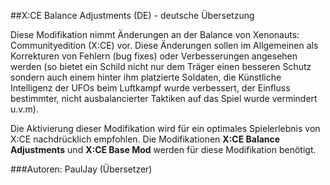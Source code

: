 ##X:CE Balance Adjustments (DE) - deutsche Übersetzung

Diese Modifikation nimmt Änderungen an der Balance von Xenonauts: Communityedition (X:CE) vor. Diese Änderungen sollen im Allgemeinen als Korrekturen von Fehlern (bug fixes) oder Verbesserungen angesehen werden (so bietet ein Schild nicht nur dem Träger einen besseren Schutz sondern auch einem hinter ihm platzierte Soldaten, die Künstliche Intelligenz der UFOs beim Luftkampf wurde verbessert, der Einfluss bestimmter, nicht ausbalancierter Taktiken auf das Spiel wurde vermindert  u.v.m). 

Die Aktivierung dieser Modifikation wird für ein optimales Spielerlebnis von X:CE nachdrücklich empfohlen.
Die Modifikationen **X:CE Balance Adjustments** und **X:CE Base Mod** werden für diese Modifikation benötigt.

###Autoren:
PaulJay (Übersetzer)

